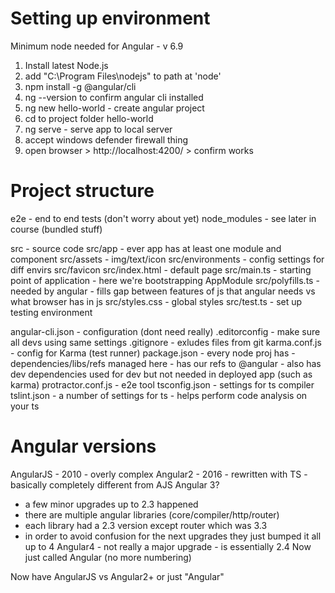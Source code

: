# Setting up environment
Minimum node needed for Angular - v 6.9 

1. Install latest Node.js
2. add "C:\Program Files\nodejs" to path at 'node'
3. npm install -g @angular/cli
4. ng --version  to confirm angular cli installed
5. ng new hello-world  - create angular project
6. cd to project folder hello-world
7. ng serve - serve app to local server
8. accept windows defender firewall thing
9. open browser > http://localhost:4200/ > confirm works


# Project structure
e2e - end to end tests (don't worry about yet)
node_modules - see later in course (bundled stuff)

src - source code
src/app - ever app has at least one module and component
src/assets - img/text/icon
src/environments - config settings for diff envirs
src/favicon
src/index.html - default page
src/main.ts - starting point of application
        - here we're bootstrapping AppModule
src/polyfills.ts - needed by angular - fills gap between features of js that angular needs vs what browser has in js
src/styles.css - global styles
src/test.ts - set up testing environment

angular-cli.json - configuration (dont need really)
.editorconfig - make sure all devs using same settings
.gitignore - exludes files from git
karma.conf.js - config for Karma (test runner)
package.json - every node proj has - dependencies/libs/refs managed here - has our refs to @angular
    - also has dev dependencies used for dev but not needed in deployed app (such as karma)
protractor.conf.js - e2e tool
tsconfig.json - settings for ts compiler
tslint.json - a number of settings for ts - helps perform code analysis on your ts


# Angular versions
AngularJS - 2010 - overly complex
Angular2 - 2016 - rewritten with TS - basically completely different from AJS
Angular 3? 
- a few minor upgrades up to 2.3 happened
- there are multiple angular libraries (core/compiler/http/router)
- each library had a 2.3 version except router which was 3.3
- in order to avoid confusion for the next upgrades they just bumped it all up to 4
Angular4 - not really a major upgrade - is essentially 2.4
Now just called Angular (no more numbering)

Now have AngularJS vs Angular2+ or just "Angular"


